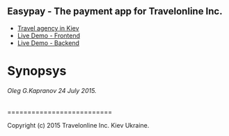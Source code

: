 ## Easypay - The payment app for Travelonline Inc.

+ [Travel agency in Kiev](http://travelonline.com.ua)
+ [Live Demo - Frontend](http://212.26.132.49:4200)
+ [Live Demo - Backend](http://212.26.132.49:1337/api/v1/payments)


Synopsys
==========================


###### Oleg G.Kapranov 24 July 2015.

==========================

Copyright (c) 2015 Travelonline Inc. Kiev Ukraine.
